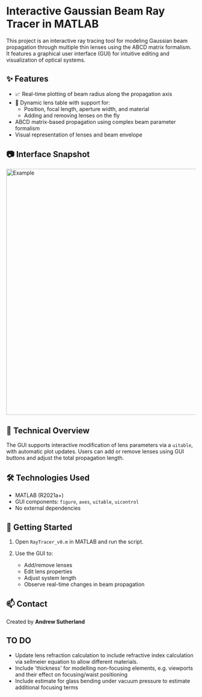 # Interactive Gaussian Beam Ray Tracer in MATLAB

This project is an interactive ray tracing tool for modeling Gaussian beam propagation through multiple thin lenses using the ABCD matrix formalism. It features a graphical user interface (GUI) for intuitive editing and visualization of optical systems.
## ✨ Features

- 📈 Real-time plotting of beam radius along the propagation axis
- 🧭 Dynamic lens table with support for:
  - Position, focal length, aperture width, and material
  - Adding and removing lenses on the fly
- ABCD matrix-based propagation using complex beam parameter formalism
- Visual representation of lenses and beam envelope

## 📷 Interface Snapshot

<img width="1284" height="652" alt="Example" src="https://github.com/user-attachments/assets/699749b2-88b1-4d7f-acbc-308254c4223c" />


## 🔧 Technical Overview

The GUI supports interactive modification of lens parameters via a `uitable`, with automatic plot updates. Users can add or remove lenses using GUI buttons and adjust the total propagation length.

## 🛠 Technologies Used

- MATLAB (R2021a+)
- GUI components: `figure`, `axes`, `uitable`, `uicontrol`
- No external dependencies


## 🚀 Getting Started

1. Open `RayTracer_v0.m` in MATLAB and run the script.

2. Use the GUI to:
    - Add/remove lenses
    - Edit lens properties
    - Adjust system length
    - Observe real-time changes in beam propagation

## 📫 Contact

Created by **Andrew Sutherland**  

## TO DO
- Update lens refraction calculation to include refractive index calculation via sellmeier equation to allow different materials.
- Include 'thickness' for modelling non-focusing elements, e.g. viewports and their effect on focusing/waist positioning
- Include estimate for glass bending under vacuum pressure to estimate additional focusing terms

